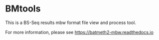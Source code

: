 # BMtools

This is a BS-Seq results mbw format file view and process tool.

For more information, please see https://batmeth2-mbw.readthedocs.io
